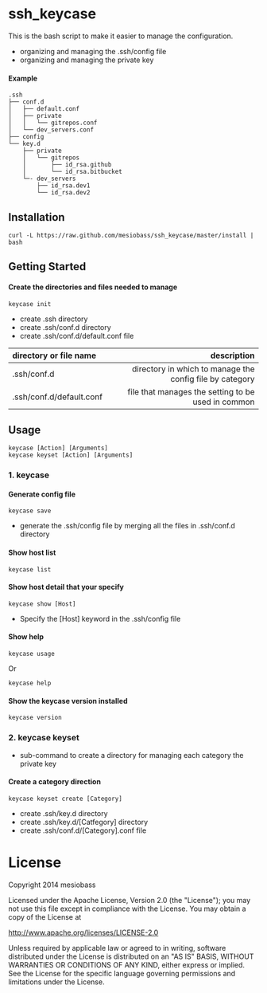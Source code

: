 ssh_keycase
===========

This is the bash script to make it easier to manage the configuration.

* organizing and managing the .ssh/config file
* organizing and managing the private key

#### Example

~~~
.ssh
├── conf.d
│   ├── default.conf
│   ├── private
│   │   └── gitrepos.conf
│   └── dev_servers.conf
├── config
└── key.d
    ├── private
    │   └── gitrepos
    │       ├── id_rsa.github
    │       └── id_rsa.bitbucket
    └─- dev_servers
        ├── id_rsa.dev1
        └── id_rsa.dev2
~~~


Installation
------------
	curl -L https://raw.github.com/mesiobass/ssh_keycase/master/install | bash
	
Getting Started
---------------

#### Create the directories and files needed to manage
~~~
keycase init
~~~

* create .ssh directory
* create .ssh/conf.d directory
* create .ssh/conf.d/default.conf file

| directory or file name  | description         |
| :---------------------- |--------------------:|
| .ssh/conf.d             | directory in which to manage the config file by category |
| .ssh/conf.d/default.conf| file that manages the setting to be used in common |

Usage
-----
	keycase [Action] [Arguments]
	keycase keyset [Action] [Arguments]
	
### 1. keycase

#### Generate config file

~~~
keycase save
~~~

* generate the .ssh/config file by merging all the files in .ssh/conf.d directory

#### Show host list

~~~
keycase list
~~~

#### Show host detail that your specify

~~~
keycase show [Host]
~~~

* Specify the [Host] keyword in the .ssh/config file

#### Show help

~~~
keycase usage
~~~

Or

~~~
keycase help
~~~

#### Show the keycase version installed

~~~
keycase version
~~~

### 2. keycase keyset

* sub-command to create a directory for managing each category the private key

#### Create a category direction


~~~
keycase keyset create [Category]
~~~

* create .ssh/key.d directory
* create .ssh/key.d/[Catfegory] directory
* create .ssh/conf.d/[Category].conf file

License
=======

Copyright 2014 mesiobass

Licensed under the Apache License, Version 2.0 (the "License");
you may not use this file except in compliance with the License.
You may obtain a copy of the License at

http://www.apache.org/licenses/LICENSE-2.0

Unless required by applicable law or agreed to in writing, software
distributed under the License is distributed on an "AS IS" BASIS,
WITHOUT WARRANTIES OR CONDITIONS OF ANY KIND, either express or implied.
See the License for the specific language governing permissions and
limitations under the License.





